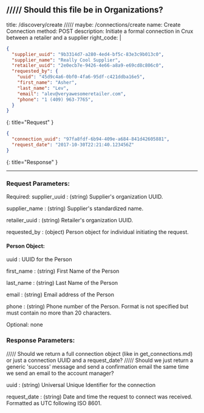 ///// Should this file be in Organizations?
---
title: /discovery/create
///// maybe: /connections/create
name: Create Connection
method: POST
description: Initiate a formal connection in Crux between a retailer and a supplier
right_code: |
  ~~~ json
  {
    "supplier_uuid": "9b3314d7-a280-4ed4-bf5c-83e3c9b013c0",
    "supplier_name": "Really Cool Supplier",
    "retailer_uuid": "2e0ecb7e-9426-4e66-a8a9-e69cd8c806c0",
    "requested_by": {
      "uuid": "45d9c4a6-0bf0-4fa6-95df-c421ddba16e5",
      "first_name": "Asher",
      "last_name": "Lev",
      "email": "alev@veryawesomeretailer.com",
      "phone": "1 (409) 963-7765",
    }
  }
  ~~~
  {: title="Request" }

  ~~~ json
  {
    "connection_uuid": "97fa8fdf-6b94-409e-a684-841d42605881",
    "request_date": "2017-10-30T22:21:40.123456Z"
  }
  ~~~
  {: title="Response" }

---
### Request Parameters:

Required:
supplier_uuid
: (string) Supplier's organization UUID.

supplier_name
: (string) Supplier's standardized name.

retailer_uuid
: (string) Retailer's organization UUID.

requested_by
: (object) Person object for individual initiating the request.

#### Person Object:

uuid
: UUID for the Person

first_name
: (string) First Name of the Person

last_name
: (string) Last Name of the Person

email
: (string) Email address of the Person

phone
: (string) Phone number of the Person. Format is not specified but must contain no more than 20 characters.

Optional: none


### Response Parameters:

///// Should we return a full connection object (like in get_connections.md) or just a connection UUID and a request_date?
///// Should we just return a generic 'success' message and send a confirmation email the same time we send an email to the account manager?

uuid
: (string) Universal Unique Identifier for the connection

request_date
: (string) Date and time the request to connect was received. Formatted as UTC following ISO 8601.
